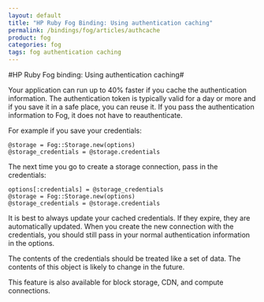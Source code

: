 ```yaml
---
layout: default
title: "HP Ruby Fog Binding: Using authentication caching"
permalink: /bindings/fog/articles/authcache
product: fog
categories: fog
tags: fog authentication caching
---
```

#HP Ruby Fog binding: Using authentication caching#

Your application can run up to 40% faster if you cache the authentication information.  The authentication token is typically valid for a day or more and if you save it in a safe place, you can reuse it.  If you pass the authentication information to Fog, it does not have to reauthenticate.

For example if you save your credentials:

    @storage = Fog::Storage.new(options)
    @storage_credentials = @storage.credentials

The next time you go to create a storage connection, pass in the credentials:

    options[:credentials] = @storage_credentials
    @storage = Fog::Storage.new(options)
    @storage_credentials = @storage.credentials

It is best to always update your cached credentials.  If they expire, they are automatically  updated.  When you create the new connection with the credentials, you should still pass in your normal authentication information in the options.

The contents of the credentials should be treated like a set of data.  The contents of this object is likely to change in the future.

This feature is also available for block storage, CDN, and compute connections.
